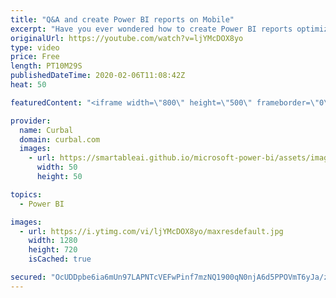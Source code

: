 ```yaml
---
title: "Q&A and create Power BI reports on Mobile"
excerpt: "Have you ever wondered how to create Power BI reports optimized for mobile? In this video I will show you how to do that and also how Q&A works in Power BI mobile.  EnjoY!  Jump to Q&A part of the video: https://youtu.be/ljYMcDOX8yo?t=294   Looking for a download file? Go to our Download Center: https://curbal.com/donwload-center"
originalUrl: https://youtube.com/watch?v=ljYMcDOX8yo
type: video
price: Free
length: PT10M29S
publishedDateTime: 2020-02-06T11:08:42Z
heat: 50

featuredContent: "<iframe width=\"800\" height=\"500\" frameborder=\"0\" src=\"https://www.youtube.com/embed/ljYMcDOX8yo\" allow=\"accelerometer; autoplay; encrypted-media; gyroscope; picture-in-picture\" allowfullscreen></iframe>"

provider:
  name: Curbal
  domain: curbal.com
  images:
    - url: https://smartableai.github.io/microsoft-power-bi/assets/images/organizations/curbal.com-50x50.jpg
      width: 50
      height: 50

topics:
  - Power BI

images:
  - url: https://i.ytimg.com/vi/ljYMcDOX8yo/maxresdefault.jpg
    width: 1280
    height: 720
    isCached: true

secured: "OcUDDpbe6ia6mUn97LAPNTcVEFwPinf7mzNQ1900qN0njA6d5PPOVmT6yJa/zQ0TtSgu4dOf4mS1wAtlHPe5rbvHKubFj4iAWuJhdF5mnxqVp5b8b4SpWnb7SSUfSUMlodoFfp6dpFv8WYt3hY7kEXKfPOmYtXnOpaHEpHNKdRpILmPi19i+FrIG3MkJjz0ZbNRB0udFAycUrUq/60EcHLaFiwysjAWQB3SZDLKJN4bpppOZPsRwlq9fC1JehXl/kDmVn9AVAMVjC5LRUKubuI0BKf/hanMd9xI+H0KjeHGWRO4HQXJKPsxWVQ+dQa+wWLVLbLKhoOoVxM/K13QazUQpaVFOtIADYG0BZH1UyTsxO802ipAGc3IFCMKKtp30JMPpb43XXih51m1QWGhponAXw5P4OQgLEnm9zZkQwWU=;Q4tLml4pgiLnehFmUJ3qqw=="
---
```


